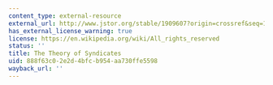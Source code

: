 ```yaml
---
content_type: external-resource
external_url: http://www.jstor.org/stable/1909607?origin=crossref&seq=1#page_scan_tab_contents
has_external_license_warning: true
license: https://en.wikipedia.org/wiki/All_rights_reserved
status: ''
title: The Theory of Syndicates
uid: 888f63c0-2e2d-4bfc-b954-aa730ffe5598
wayback_url: ''
---
```

